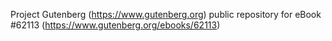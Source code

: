 Project Gutenberg (https://www.gutenberg.org) public repository for
eBook #62113 (https://www.gutenberg.org/ebooks/62113)
